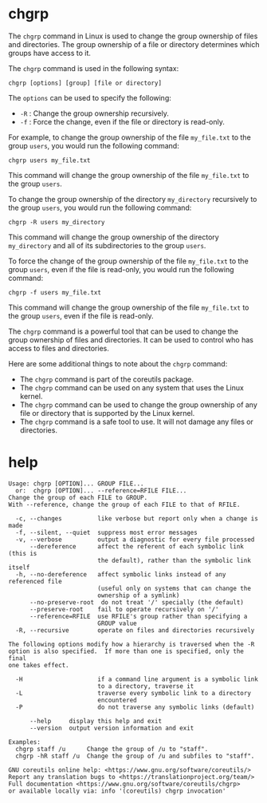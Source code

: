 # chgrp

The `chgrp` command in Linux is used to change the group ownership of files and directories. The group ownership of a file or directory determines which groups have access to it.

The `chgrp` command is used in the following syntax:

```
chgrp [options] [group] [file or directory]
```

The `options` can be used to specify the following:

* `-R` : Change the group ownership recursively.
* `-f` : Force the change, even if the file or directory is read-only.

For example, to change the group ownership of the file `my_file.txt` to the group `users`, you would run the following command:

```
chgrp users my_file.txt
```

This command will change the group ownership of the file `my_file.txt` to the group `users`.

To change the group ownership of the directory `my_directory` recursively to the group `users`, you would run the following command:

```
chgrp -R users my_directory
```

This command will change the group ownership of the directory `my_directory` and all of its subdirectories to the group `users`.

To force the change of the group ownership of the file `my_file.txt` to the group `users`, even if the file is read-only, you would run the following command:

```
chgrp -f users my_file.txt
```

This command will change the group ownership of the file `my_file.txt` to the group `users`, even if the file is read-only.

The `chgrp` command is a powerful tool that can be used to change the group ownership of files and directories. It can be used to control who has access to files and directories.

Here are some additional things to note about the `chgrp` command:

* The `chgrp` command is part of the coreutils package.
* The `chgrp` command can be used on any system that uses the Linux kernel.
* The `chgrp` command can be used to change the group ownership of any file or directory that is supported by the Linux kernel.
* The `chgrp` command is a safe tool to use. It will not damage any files or directories.
# help 

```
Usage: chgrp [OPTION]... GROUP FILE...
  or:  chgrp [OPTION]... --reference=RFILE FILE...
Change the group of each FILE to GROUP.
With --reference, change the group of each FILE to that of RFILE.

  -c, --changes          like verbose but report only when a change is made
  -f, --silent, --quiet  suppress most error messages
  -v, --verbose          output a diagnostic for every file processed
      --dereference      affect the referent of each symbolic link (this is
                         the default), rather than the symbolic link itself
  -h, --no-dereference   affect symbolic links instead of any referenced file
                         (useful only on systems that can change the
                         ownership of a symlink)
      --no-preserve-root  do not treat '/' specially (the default)
      --preserve-root    fail to operate recursively on '/'
      --reference=RFILE  use RFILE's group rather than specifying a
                         GROUP value
  -R, --recursive        operate on files and directories recursively

The following options modify how a hierarchy is traversed when the -R
option is also specified.  If more than one is specified, only the final
one takes effect.

  -H                     if a command line argument is a symbolic link
                         to a directory, traverse it
  -L                     traverse every symbolic link to a directory
                         encountered
  -P                     do not traverse any symbolic links (default)

      --help     display this help and exit
      --version  output version information and exit

Examples:
  chgrp staff /u      Change the group of /u to "staff".
  chgrp -hR staff /u  Change the group of /u and subfiles to "staff".

GNU coreutils online help: <https://www.gnu.org/software/coreutils/>
Report any translation bugs to <https://translationproject.org/team/>
Full documentation <https://www.gnu.org/software/coreutils/chgrp>
or available locally via: info '(coreutils) chgrp invocation'
```
